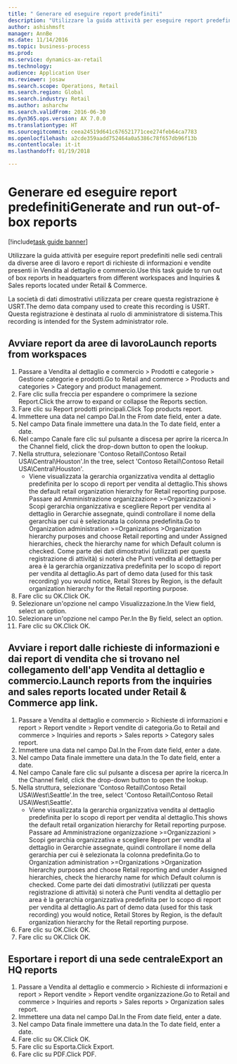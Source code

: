 ```yaml
--- 
title: " Generare ed eseguire report predefiniti"
description: "Utilizzare la guida attività per eseguire report predefiniti nelle sedi centrali da diverse aree di lavoro e report di richieste di informazioni e vendite presenti in Vendita al dettaglio e commercio."
author: ashishmsft
manager: AnnBe
ms.date: 11/14/2016
ms.topic: business-process
ms.prod: 
ms.service: dynamics-ax-retail
ms.technology: 
audience: Application User
ms.reviewer: josaw
ms.search.scope: Operations, Retail
ms.search.region: Global
ms.search.industry: Retail
ms.author: asharchw
ms.search.validFrom: 2016-06-30
ms.dyn365.ops.version: AX 7.0.0
ms.translationtype: HT
ms.sourcegitcommit: ceea24519d641c676521771cee274feb64ca7783
ms.openlocfilehash: a2cde359aadd752464a0a5386c78f657db96f13b
ms.contentlocale: it-it
ms.lasthandoff: 01/19/2018

---
```

# <a name="generate-and-run-out-of-box-reports"></a><span data-ttu-id="cd981-103"> Generare ed eseguire report predefiniti</span><span class="sxs-lookup"><span data-stu-id="cd981-103">Generate and run out-of-box reports</span></span>

[!include[task guide banner](../includes/task-guide-banner.md)]

<span data-ttu-id="cd981-104">Utilizzare la guida attività per eseguire report predefiniti nelle sedi centrali da diverse aree di lavoro e report di richieste di informazioni e vendite presenti in Vendita al dettaglio e commercio.</span><span class="sxs-lookup"><span data-stu-id="cd981-104">Use this task guide to run out of box reports in headquarters from different workspaces and Inquiries & Sales reports located under Retail & Commerce.</span></span>



<span data-ttu-id="cd981-105">La società di dati dimostrativi utilizzata per creare questa registrazione è USRT.</span><span class="sxs-lookup"><span data-stu-id="cd981-105">The demo data company used to create this recording is USRT.</span></span> <span data-ttu-id="cd981-106">Questa registrazione è destinata al ruolo di amministratore di sistema.</span><span class="sxs-lookup"><span data-stu-id="cd981-106">This recording is intended for the System administrator role.</span></span>


## <a name="launch-reports-from-workspaces"></a><span data-ttu-id="cd981-107">Avviare report da aree di lavoro</span><span class="sxs-lookup"><span data-stu-id="cd981-107">Launch reports from workspaces</span></span>
1. <span data-ttu-id="cd981-108">Passare a Vendita al dettaglio e commercio > Prodotti e categorie > Gestione categorie e prodotti.</span><span class="sxs-lookup"><span data-stu-id="cd981-108">Go to Retail and commerce > Products and categories > Category and product management.</span></span>
2. <span data-ttu-id="cd981-109">Fare clic sulla freccia per espandere o comprimere la sezione Report.</span><span class="sxs-lookup"><span data-stu-id="cd981-109">Click the arrow to expand or collapse the Reports section.</span></span>
3. <span data-ttu-id="cd981-110">Fare clic su Report prodotti principali.</span><span class="sxs-lookup"><span data-stu-id="cd981-110">Click Top products report.</span></span>
4. <span data-ttu-id="cd981-111">Immettere una data nel campo Dal.</span><span class="sxs-lookup"><span data-stu-id="cd981-111">In the From date field, enter a date.</span></span>
5. <span data-ttu-id="cd981-112">Nel campo Data finale immettere una data.</span><span class="sxs-lookup"><span data-stu-id="cd981-112">In the To date field, enter a date.</span></span>
6. <span data-ttu-id="cd981-113">Nel campo Canale fare clic sul pulsante a discesa per aprire la ricerca.</span><span class="sxs-lookup"><span data-stu-id="cd981-113">In the Channel field, click the drop-down button to open the lookup.</span></span>
7. <span data-ttu-id="cd981-114">Nella struttura, selezionare 'Contoso Retail\Contoso Retail USA\Central\Houston'.</span><span class="sxs-lookup"><span data-stu-id="cd981-114">In the tree, select 'Contoso Retail\Contoso Retail USA\Central\Houston'.</span></span>
    * <span data-ttu-id="cd981-115">Viene visualizzata la gerarchia organizzativa vendita al dettaglio predefinita per lo scopo di report per vendita al dettaglio.</span><span class="sxs-lookup"><span data-stu-id="cd981-115">This shows the default retail organization hierarchy for Retail reporting purpose.</span></span>   <span data-ttu-id="cd981-116">Passare ad Amministrazione organizzazione >Organizzazioni > Scopi gerarchia organizzativa e scegliere Report per vendita al dettaglio in Gerarchie assegnate, quindi controllare il nome della gerarchia per cui è selezionata la colonna predefinita.</span><span class="sxs-lookup"><span data-stu-id="cd981-116">Go to Organization administration >Organizations >Organization hierarchy purposes and choose Retail reporting and under Assigned hierarchies, check the hierarchy name for which Default column is checked.</span></span>      <span data-ttu-id="cd981-117">Come parte dei dati dimostrativi (utilizzati per questa registrazione di attività) si noterà che Punti vendita al dettaglio per area è la gerarchia organizzativa predefinita per lo scopo di report per vendita al dettaglio.</span><span class="sxs-lookup"><span data-stu-id="cd981-117">As part of demo data (used for this task recording) you would notice, Retail Stores by Region, is the default organization hierarchy for the Retail reporting purpose.</span></span>     
8. <span data-ttu-id="cd981-118">Fare clic su OK.</span><span class="sxs-lookup"><span data-stu-id="cd981-118">Click OK.</span></span>
9. <span data-ttu-id="cd981-119">Selezionare un'opzione nel campo Visualizzazione.</span><span class="sxs-lookup"><span data-stu-id="cd981-119">In the View field, select an option.</span></span>
10. <span data-ttu-id="cd981-120">Selezionare un'opzione nel campo Per.</span><span class="sxs-lookup"><span data-stu-id="cd981-120">In the By field, select an option.</span></span>
11. <span data-ttu-id="cd981-121">Fare clic su OK.</span><span class="sxs-lookup"><span data-stu-id="cd981-121">Click OK.</span></span>

## <a name="launch-reports-from-the-inquiries-and-sales-reports-located-under-retail--commerce-app-link"></a><span data-ttu-id="cd981-122">Avviare i report dalle richieste di informazioni e dai report di vendita che si trovano nel collegamento dell'app Vendita al dettaglio e commercio.</span><span class="sxs-lookup"><span data-stu-id="cd981-122">Launch reports from the inquiries and sales reports located under Retail & Commerce app link.</span></span>
1. <span data-ttu-id="cd981-123">Passare a Vendita al dettaglio e commercio > Richieste di informazioni e report > Report vendite > Report vendite di categoria.</span><span class="sxs-lookup"><span data-stu-id="cd981-123">Go to Retail and commerce > Inquiries and reports > Sales reports > Category sales report.</span></span>
2. <span data-ttu-id="cd981-124">Immettere una data nel campo Dal.</span><span class="sxs-lookup"><span data-stu-id="cd981-124">In the From date field, enter a date.</span></span>
3. <span data-ttu-id="cd981-125">Nel campo Data finale immettere una data.</span><span class="sxs-lookup"><span data-stu-id="cd981-125">In the To date field, enter a date.</span></span>
4. <span data-ttu-id="cd981-126">Nel campo Canale fare clic sul pulsante a discesa per aprire la ricerca.</span><span class="sxs-lookup"><span data-stu-id="cd981-126">In the Channel field, click the drop-down button to open the lookup.</span></span>
5. <span data-ttu-id="cd981-127">Nella struttura, selezionare 'Contoso Retail\Contoso Retail USA\West\Seattle'.</span><span class="sxs-lookup"><span data-stu-id="cd981-127">In the tree, select 'Contoso Retail\Contoso Retail USA\West\Seattle'.</span></span>
    * <span data-ttu-id="cd981-128">Viene visualizzata la gerarchia organizzativa vendita al dettaglio predefinita per lo scopo di report per vendita al dettaglio.</span><span class="sxs-lookup"><span data-stu-id="cd981-128">This shows the default retail organization hierarchy for Retail reporting purpose.</span></span>   <span data-ttu-id="cd981-129">Passare ad Amministrazione organizzazione >Organizzazioni > Scopi gerarchia organizzativa e scegliere Report per vendita al dettaglio in Gerarchie assegnate, quindi controllare il nome della gerarchia per cui è selezionata la colonna predefinita.</span><span class="sxs-lookup"><span data-stu-id="cd981-129">Go to Organization administration >Organizations >Organization hierarchy purposes and choose Retail reporting and under Assigned hierarchies, check the hierarchy name for which Default column is checked.</span></span>      <span data-ttu-id="cd981-130">Come parte dei dati dimostrativi (utilizzati per questa registrazione di attività) si noterà che Punti vendita al dettaglio per area è la gerarchia organizzativa predefinita per lo scopo di report per vendita al dettaglio.</span><span class="sxs-lookup"><span data-stu-id="cd981-130">As part of demo data (used for this task recording) you would notice, Retail Stores by Region, is the default organization hierarchy for the Retail reporting purpose.</span></span>     
6. <span data-ttu-id="cd981-131">Fare clic su OK.</span><span class="sxs-lookup"><span data-stu-id="cd981-131">Click OK.</span></span>
7. <span data-ttu-id="cd981-132">Fare clic su OK.</span><span class="sxs-lookup"><span data-stu-id="cd981-132">Click OK.</span></span>

## <a name="export-an-hq-reports"></a><span data-ttu-id="cd981-133">Esportare i report di una sede centrale</span><span class="sxs-lookup"><span data-stu-id="cd981-133">Export an HQ reports</span></span>
1. <span data-ttu-id="cd981-134">Passare a Vendita al dettaglio e commercio > Richieste di informazioni e report > Report vendite > Report vendite organizzazione.</span><span class="sxs-lookup"><span data-stu-id="cd981-134">Go to Retail and commerce > Inquiries and reports > Sales reports > Organization sales report.</span></span>
2. <span data-ttu-id="cd981-135">Immettere una data nel campo Dal.</span><span class="sxs-lookup"><span data-stu-id="cd981-135">In the From date field, enter a date.</span></span>
3. <span data-ttu-id="cd981-136">Nel campo Data finale immettere una data.</span><span class="sxs-lookup"><span data-stu-id="cd981-136">In the To date field, enter a date.</span></span>
4. <span data-ttu-id="cd981-137">Fare clic su OK.</span><span class="sxs-lookup"><span data-stu-id="cd981-137">Click OK.</span></span>
5. <span data-ttu-id="cd981-138">Fare clic su Esporta.</span><span class="sxs-lookup"><span data-stu-id="cd981-138">Click Export.</span></span>
6. <span data-ttu-id="cd981-139">Fare clic su PDF.</span><span class="sxs-lookup"><span data-stu-id="cd981-139">Click PDF.</span></span>


